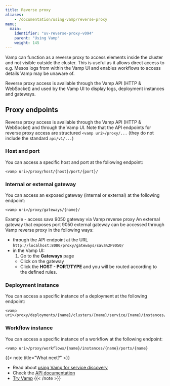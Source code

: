 ```yaml
---
title: Reverse proxy
aliases: 
    - /documentation/using-vamp/reverse-proxy
menu:
  main:
    identifier: "uv-reverse-proxy-v094"
    parent: "Using Vamp"
    weight: 145
---
```


Vamp can function as a reverse proxy to access elements inside the cluster and not visible outside the cluster. This is useful as it allows direct access to e.g. Mesos logs from within the Vamp UI and enables workflows to access details Vamp may be unaware of.

Reverse proxy access is available through the Vamp API (HTTP & WebSocket) and used by the Vamp UI to display logs, deployment instances and gateways.

## Proxy endpoints

Reverse proxy access is available through the Vamp API (HTTP & WebSocket) and through the Vamp UI. Note that the API endpoints for reverse proxy access are structured `<vamp uri>/proxy/...` (they do not include the standard `api/v1/...`)

### Host and port  
You can access a specific host and port at the following endpoint:
```
<vamp uri>/proxy/host/{host}/port/{port}/
```
    
### Internal or external gateway
You can access an exposed gateway (internal or external) at the following endpoint:
```
<vamp uri>/proxy/gateways/{name}/
```
Example - access sava 9050 gateway via Vamp reverse proxy
An external gateway that exposes port 9050 external gateway can be accessed through Vamp reverse proxy in the following ways:  

* through the API endpoint at the URL `http://localhost:8080/proxy/gateways/sava%2F9050/`
* in the Vamp UI: 
  1. Go to the **Gateways** page
  - Click on the gateway
  - Click the **HOST - PORT/TYPE** and you will be routed according to the defined rules.


### Deployment instance
You can access a specific instance of a deployment at the following endpoint:
```
<vamp uri>/proxy/deployments/{name}/clusters/{name}/service/{name}/instances/{name}/ports/{name}
```

### Workflow instance  
You can access a specific instance of a workflow at the following endpoint:
```
<vamp uri>/proxy/workflows/{name}/instances/{name}/ports/{name}
```


{{< note title="What next?" >}}
* Read about [using Vamp for service discovery](/documentation/using-vamp/v0.9.4/service-discovery/)
* Check the [API documentation](/documentation/api/v0.9.4/api-reference)
* [Try Vamp](/documentation/installation/hello-world)
{{< /note >}}